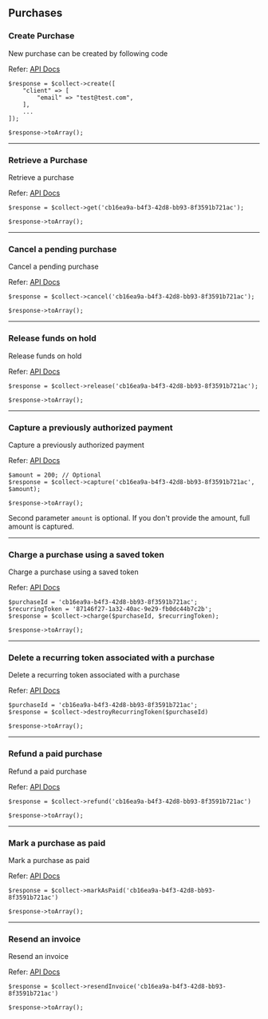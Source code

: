 ## Purchases

### Create Purchase

New purchase can be created by following code

Refer: [API Docs](https://docs.chip-in.asia/chip-collect/api-reference/purchases/create)

```
$response = $collect->create([
    "client" => [
        "email" => "test@test.com",
    ],
    ...
]);

$response->toArray();
```

---

### Retrieve a Purchase

Retrieve a purchase

Refer: [API Docs](https://docs.chip-in.asia/chip-collect/api-reference/purchases/retrieve)

```
$response = $collect->get('cb16ea9a-b4f3-42d8-bb93-8f3591b721ac');

$response->toArray();
```

---

### Cancel a pending purchase

Cancel a pending purchase

Refer: [API Docs](https://docs.chip-in.asia/chip-collect/api-reference/purchases/cancel)

```
$response = $collect->cancel('cb16ea9a-b4f3-42d8-bb93-8f3591b721ac');

$response->toArray();
```

---

### Release funds on hold

Release funds on hold

Refer: [API Docs](https://docs.chip-in.asia/chip-collect/api-reference/purchases/release)

```
$response = $collect->release('cb16ea9a-b4f3-42d8-bb93-8f3591b721ac');

$response->toArray();
```

---


### Capture a previously authorized payment

Capture a previously authorized payment

Refer: [API Docs](https://docs.chip-in.asia/chip-collect/api-reference/purchases/capture)

```
$amount = 200; // Optional
$response = $collect->capture('cb16ea9a-b4f3-42d8-bb93-8f3591b721ac', $amount);

$response->toArray();
```

Second parameter `amount` is optional. If you don't provide the amount, full amount is captured.

---

### Charge a purchase using a saved token

Charge a purchase using a saved token

Refer: [API Docs](https://docs.chip-in.asia/chip-collect/api-reference/purchases/charge)

```
$purchaseId = 'cb16ea9a-b4f3-42d8-bb93-8f3591b721ac';
$recurringToken = '87146f27-1a32-40ac-9e29-fb0dc44b7c2b';
$response = $collect->charge($purchaseId, $recurringToken);

$response->toArray();
```

---

### Delete a recurring token associated with a purchase

Delete a recurring token associated with a purchase

Refer: [API Docs](https://docs.chip-in.asia/chip-collect/api-reference/purchases/delete-recurring-token)

```
$purchaseId = 'cb16ea9a-b4f3-42d8-bb93-8f3591b721ac';
$response = $collect->destroyRecurringToken($purchaseId)

$response->toArray();
```

---

### Refund a paid purchase

Refund a paid purchase

Refer: [API Docs](https://docs.chip-in.asia/chip-collect/api-reference/purchases/refund)

```
$response = $collect->refund('cb16ea9a-b4f3-42d8-bb93-8f3591b721ac')

$response->toArray();
```

---

### Mark a purchase as paid

Mark a purchase as paid

Refer: [API Docs](https://docs.chip-in.asia/chip-collect/api-reference/purchases/mark-as-paid)

```
$response = $collect->markAsPaid('cb16ea9a-b4f3-42d8-bb93-8f3591b721ac')

$response->toArray();
```

---

### Resend an invoice

Resend an invoice

Refer: [API Docs](https://docs.chip-in.asia/chip-collect/api-reference/purchases/resend-invoice)

```
$response = $collect->resendInvoice('cb16ea9a-b4f3-42d8-bb93-8f3591b721ac')

$response->toArray();
```